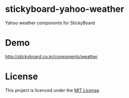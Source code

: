 # stickyboard-yahoo-weather
Yahoo weather components for StickyBoard

# Demo
http://stickyboard.co.kr/components/weather

# License
This project is licenced under the [MIT License](http://opensource.org/licenses/mit-license.html).
